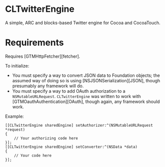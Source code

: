 CLTwitterEngine
===============

A simple, ARC and blocks-based Twitter engine for Cocoa and CocoaTouch.

Requirements
============
Requires [GTMHttpFetcher][fetcher].

To initialize: 
* You must specify a way to convert JSON data to Foundation objects; the assumed way of doing so is using [NSJSONSerialization][JSON], though presumably any framework will do.
* You must specify a way to add OAuth authorization to a `NSMutableURLRequest`.  `CLTwitterEngine` was written to work with [GTMOauthAuthentication][OAuth], though again, any framework should work.

Example:
    
    [[CLTwitterEngine sharedEngine] setAuthorizer:^(NSMutableURLRequest *request)
    {
        // Your authorizing code here
    }];
    [[CLTwitterEngine sharedEngine] setConverter:^(NSData *data)
    {
        // Your code here
    }];

